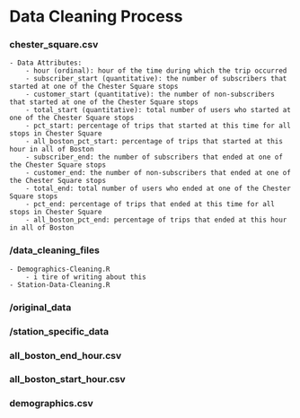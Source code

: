 # Data Cleaning Process

### chester_square.csv
    - Data Attributes:
        - hour (ordinal): hour of the time during which the trip occurred
        - subscriber_start (quantitative): the number of subscribers that started at one of the Chester Square stops
        - customer_start (quantitative): the number of non-subscribers that started at one of the Chester Square stops
        - total_start (quantitative): total number of users who started at one of the Chester Square stops
        - pct_start: percentage of trips that started at this time for all stops in Chester Square
        - all_boston_pct_start: percentage of trips that started at this hour in all of Boston
        - subscriber_end: the number of subscribers that ended at one of the Chester Square stops
        - customer_end: the number of non-subscribers that ended at one of the Chester Square stops
        - total_end: total number of users who ended at one of the Chester Square stops
        - pct_end: percentage of trips that ended at this time for all stops in Chester Square
        - all_boston_pct_end: percentage of trips that ended at this hour in all of Boston

### /data_cleaning_files
    - Demographics-Cleaning.R
        - i tire of writing about this
    - Station-Data-Cleaning.R

### /original_data

### /station_specific_data

### all_boston_end_hour.csv

### all_boston_start_hour.csv

### demographics.csv
